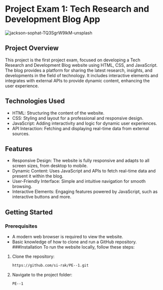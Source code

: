 # Project Exam 1: Tech Research and Development Blog App
![jackson-sophat-TQ3SgrW9lkM-unsplash](https://github.com/user-attachments/assets/8b833170-b749-4832-be82-611bd9761d4c)

## Project Overview
This project is the first project exam, focused on developing a Tech Research and Development Blog website using HTML, CSS, and JavaScript. The blog provides a platform for sharing the latest research, insights, and developments in the field of technology. It includes interactive elements and integrates with external APIs to provide dynamic content, enhancing the user experience.

## Technologies Used
- HTML: Structuring the content of the website.
- CSS: Styling and layout for a professional and responsive design.
- JavaScript: Adding interactivity and logic for dynamic user experiences.
- API Interaction: Fetching and displaying real-time data from external sources.
## Features
- Responsive Design:
  The website is fully responsive and adapts to all screen sizes, from desktop to mobile.
- Dynamic Content:
  Uses JavaScript and APIs to fetch real-time data and present it within the blog.
- User-Friendly Interface:
  Simple and intuitive navigation for smooth browsing.
- Interactive Elements:
  Engaging features powered by JavaScript, such as interactive buttons and more.

## Getting Started
### Prerequisites
- A modern web browser is required to view the website.
- Basic knowledge of how to clone and run a GitHub repository.
###Installation
To run the website locally, follow these steps:

1. Clone the repository:
   ``` bash
   https://github.com/si-rak/PE--1.git
   ```
2. Navigate to the project folder:
   ``` bash
   PE--1
   ```
